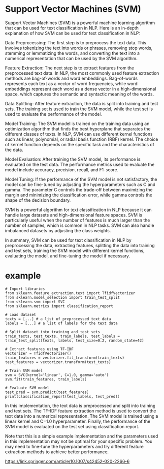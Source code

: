 # Support Vector Machines (SVM)

Support Vector Machines (SVM) is a powerful machine learning algorithm that can be used for text classification in NLP. Here is an in-depth explanation of how SVM can be used for text classification in NLP:

Data Preprocessing: The first step is to preprocess the text data. This involves tokenizing the text into words or phrases, removing stop words, stemming or lemmatizing the words, and converting the text into a numerical representation that can be used by the SVM algorithm.

Feature Extraction: The next step is to extract features from the preprocessed text data. In NLP, the most commonly used feature extraction methods are bag-of-words and word embeddings. Bag-of-words represents each text as a vector of word frequencies, while word embeddings represent each word as a dense vector in a high-dimensional space, which captures the semantic and syntactic meaning of the words.

Data Splitting: After feature extraction, the data is split into training and test sets. The training set is used to train the SVM model, while the test set is used to evaluate the performance of the model.

Model Training: The SVM model is trained on the training data using an optimization algorithm that finds the best hyperplane that separates the different classes of texts. In NLP, SVM can use different kernel functions such as linear, polynomial, or radial basis function (RBF) kernel. The choice of kernel function depends on the specific task and the characteristics of the data.

Model Evaluation: After training the SVM model, its performance is evaluated on the test data. The performance metrics used to evaluate the model include accuracy, precision, recall, and F1-score.

Model Tuning: If the performance of the SVM model is not satisfactory, the model can be fine-tuned by adjusting the hyperparameters such as C and gamma. The parameter C controls the trade-off between maximizing the margin and minimizing the classification error, while gamma controls the shape of the decision boundary.

SVM is a powerful algorithm for text classification in NLP because it can handle large datasets and high-dimensional feature spaces. SVM is particularly useful when the number of features is much larger than the number of samples, which is common in NLP tasks. SVM can also handle imbalanced datasets by adjusting the class weights.

In summary, SVM can be used for text classification in NLP by preprocessing the data, extracting features, splitting the data into training and test sets, training the SVM model with different kernel functions, evaluating the model, and fine-tuning the model if necessary.

# example

```
# Import libraries
from sklearn.feature_extraction.text import TfidfVectorizer
from sklearn.model_selection import train_test_split
from sklearn.svm import SVC
from sklearn.metrics import classification_report

# Load dataset
texts = [...] # a list of preprocessed text data
labels = [...] # a list of labels for the text data

# Split dataset into training and test sets
train_texts, test_texts, train_labels, test_labels = train_test_split(texts, labels, test_size=0.2, random_state=42)

# Extract features using TF-IDF
vectorizer = TfidfVectorizer()
train_features = vectorizer.fit_transform(train_texts)
test_features = vectorizer.transform(test_texts)

# Train SVM model
svm = SVC(kernel='linear', C=1.0, gamma='auto')
svm.fit(train_features, train_labels)

# Evaluate SVM model
test_pred = svm.predict(test_features)
print(classification_report(test_labels, test_pred))
```

In this implementation, the text data is preprocessed and split into training and test sets. The TF-IDF feature extraction method is used to convert the text data into a numerical representation. The SVM model is trained using a linear kernel and C=1.0 hyperparameter. Finally, the performance of the SVM model is evaluated on the test set using classification report.

Note that this is a simple example implementation and the parameters used in this implementation may not be optimal for your specific problem. You may need to fine-tune the hyperparameters and try different feature extraction methods to achieve better performance.

https://link.springer.com/article/10.1007/s42452-020-2266-6
